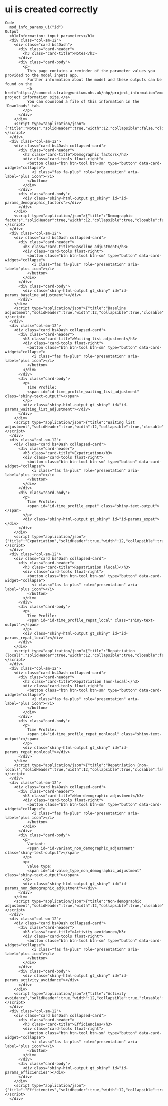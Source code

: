 # ui is created correctly

    Code
      mod_info_params_ui("id")
    Output
      <h1>Information: input parameters</h1>
      <div class="col-sm-12">
        <div class="card bs4Dash">
          <div class="card-header">
            <h3 class="card-title">Notes</h3>
          </div>
          <div class="card-body">
            <p>
              This page contains a reminder of the parameter values you provided to the model inputs app.
              Further information about the model and these outputs can be found on the
              <a href="https://connect.strategyunitwm.nhs.uk/nhp/project_information">model project information site.</a>
              You can download a file of this information in the 'Downloads' tab.
            </p>
          </div>
        </div>
        <script type="application/json">{"title":"Notes","solidHeader":true,"width":12,"collapsible":false,"closable":false,"maximizable":false,"gradient":false}</script>
      </div>
      <div class="col-sm-12">
        <div class="card bs4Dash collapsed-card">
          <div class="card-header">
            <h3 class="card-title">Demographic factors</h3>
            <div class="card-tools float-right">
              <button class="btn btn-tool btn-sm" type="button" data-card-widget="collapse">
                <i class="fas fa-plus" role="presentation" aria-label="plus icon"></i>
              </button>
            </div>
          </div>
          <div class="card-body">
            <div class="shiny-html-output gt_shiny" id="id-params_demographic_factors"></div>
          </div>
        </div>
        <script type="application/json">{"title":"Demographic factors","solidHeader":true,"width":12,"collapsible":true,"closable":false,"maximizable":false,"gradient":false}</script>
      </div>
      <div class="col-sm-12">
        <div class="card bs4Dash collapsed-card">
          <div class="card-header">
            <h3 class="card-title">Baseline adjustment</h3>
            <div class="card-tools float-right">
              <button class="btn btn-tool btn-sm" type="button" data-card-widget="collapse">
                <i class="fas fa-plus" role="presentation" aria-label="plus icon"></i>
              </button>
            </div>
          </div>
          <div class="card-body">
            <div class="shiny-html-output gt_shiny" id="id-params_baseline_adjustment"></div>
          </div>
        </div>
        <script type="application/json">{"title":"Baseline adjustment","solidHeader":true,"width":12,"collapsible":true,"closable":false,"maximizable":false,"gradient":false}</script>
      </div>
      <div class="col-sm-12">
        <div class="card bs4Dash collapsed-card">
          <div class="card-header">
            <h3 class="card-title">Waiting list adjustment</h3>
            <div class="card-tools float-right">
              <button class="btn btn-tool btn-sm" type="button" data-card-widget="collapse">
                <i class="fas fa-plus" role="presentation" aria-label="plus icon"></i>
              </button>
            </div>
          </div>
          <div class="card-body">
            <p>
              Time Profile:
              <span id="id-time_profile_waiting_list_adjustment" class="shiny-text-output"></span>
            </p>
            <div class="shiny-html-output gt_shiny" id="id-params_waiting_list_adjustment"></div>
          </div>
        </div>
        <script type="application/json">{"title":"Waiting list adjustment","solidHeader":true,"width":12,"collapsible":true,"closable":false,"maximizable":false,"gradient":false}</script>
      </div>
      <div class="col-sm-12">
        <div class="card bs4Dash collapsed-card">
          <div class="card-header">
            <h3 class="card-title">Expatriation</h3>
            <div class="card-tools float-right">
              <button class="btn btn-tool btn-sm" type="button" data-card-widget="collapse">
                <i class="fas fa-plus" role="presentation" aria-label="plus icon"></i>
              </button>
            </div>
          </div>
          <div class="card-body">
            <p>
              Time Profile:
              <span id="id-time_profile_expat" class="shiny-text-output"></span>
            </p>
            <div class="shiny-html-output gt_shiny" id="id-params_expat"></div>
          </div>
        </div>
        <script type="application/json">{"title":"Expatriation","solidHeader":true,"width":12,"collapsible":true,"closable":false,"maximizable":false,"gradient":false}</script>
      </div>
      <div class="col-sm-12">
        <div class="card bs4Dash collapsed-card">
          <div class="card-header">
            <h3 class="card-title">Repatriation (local)</h3>
            <div class="card-tools float-right">
              <button class="btn btn-tool btn-sm" type="button" data-card-widget="collapse">
                <i class="fas fa-plus" role="presentation" aria-label="plus icon"></i>
              </button>
            </div>
          </div>
          <div class="card-body">
            <p>
              Time Profile:
              <span id="id-time_profile_repat_local" class="shiny-text-output"></span>
            </p>
            <div class="shiny-html-output gt_shiny" id="id-params_repat_local"></div>
          </div>
        </div>
        <script type="application/json">{"title":"Repatriation (local)","solidHeader":true,"width":12,"collapsible":true,"closable":false,"maximizable":false,"gradient":false}</script>
      </div>
      <div class="col-sm-12">
        <div class="card bs4Dash collapsed-card">
          <div class="card-header">
            <h3 class="card-title">Repatriation (non-local)</h3>
            <div class="card-tools float-right">
              <button class="btn btn-tool btn-sm" type="button" data-card-widget="collapse">
                <i class="fas fa-plus" role="presentation" aria-label="plus icon"></i>
              </button>
            </div>
          </div>
          <div class="card-body">
            <p>
              Time Profile:
              <span id="id-time_profile_repat_nonlocal" class="shiny-text-output"></span>
            </p>
            <div class="shiny-html-output gt_shiny" id="id-params_repat_nonlocal"></div>
          </div>
        </div>
        <script type="application/json">{"title":"Repatriation (non-local)","solidHeader":true,"width":12,"collapsible":true,"closable":false,"maximizable":false,"gradient":false}</script>
      </div>
      <div class="col-sm-12">
        <div class="card bs4Dash collapsed-card">
          <div class="card-header">
            <h3 class="card-title">Non-demographic adjustment</h3>
            <div class="card-tools float-right">
              <button class="btn btn-tool btn-sm" type="button" data-card-widget="collapse">
                <i class="fas fa-plus" role="presentation" aria-label="plus icon"></i>
              </button>
            </div>
          </div>
          <div class="card-body">
            <p>
              Variant:
              <span id="id-variant_non_demographic_adjustment" class="shiny-text-output"></span>
            </p>
            <p>
              Value type:
              <span id="id-value_type_non_demographic_adjustment" class="shiny-text-output"></span>
            </p>
            <div class="shiny-html-output gt_shiny" id="id-params_non_demographic_adjustment"></div>
          </div>
        </div>
        <script type="application/json">{"title":"Non-demographic adjustment","solidHeader":true,"width":12,"collapsible":true,"closable":false,"maximizable":false,"gradient":false}</script>
      </div>
      <div class="col-sm-12">
        <div class="card bs4Dash collapsed-card">
          <div class="card-header">
            <h3 class="card-title">Activity avoidance</h3>
            <div class="card-tools float-right">
              <button class="btn btn-tool btn-sm" type="button" data-card-widget="collapse">
                <i class="fas fa-plus" role="presentation" aria-label="plus icon"></i>
              </button>
            </div>
          </div>
          <div class="card-body">
            <div class="shiny-html-output gt_shiny" id="id-params_activity_avoidance"></div>
          </div>
        </div>
        <script type="application/json">{"title":"Activity avoidance","solidHeader":true,"width":12,"collapsible":true,"closable":false,"maximizable":false,"gradient":false}</script>
      </div>
      <div class="col-sm-12">
        <div class="card bs4Dash collapsed-card">
          <div class="card-header">
            <h3 class="card-title">Efficiencies</h3>
            <div class="card-tools float-right">
              <button class="btn btn-tool btn-sm" type="button" data-card-widget="collapse">
                <i class="fas fa-plus" role="presentation" aria-label="plus icon"></i>
              </button>
            </div>
          </div>
          <div class="card-body">
            <div class="shiny-html-output gt_shiny" id="id-params_efficiencies"></div>
          </div>
        </div>
        <script type="application/json">{"title":"Efficiencies","solidHeader":true,"width":12,"collapsible":true,"closable":false,"maximizable":false,"gradient":false}</script>
      </div>

